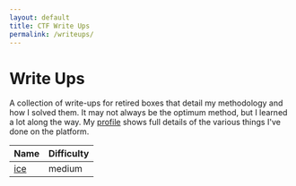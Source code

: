 ```yaml
---
layout: default
title: CTF Write Ups
permalink: /writeups/
---
```


# Write Ups

A collection of write-ups for retired boxes that detail my methodology and how I solved them. It may not always be the optimum method, but I learned a lot along the way. My [profile](https://www.hackthebox.eu/home/users/profile/23606) shows full details of the various things I've done on the platform.

| Name                 | Difficulty |
|:---------------------|:-----------|
| [ice](./ice)         | medium     |
     
